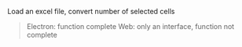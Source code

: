 Load an excel file, convert number of selected cells 

> Electron: function complete
> Web: only an interface, function not complete